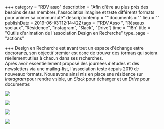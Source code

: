+++
category = "RDV asso"
description = "Afin d'être au plus près des besoins de ses membres, l'association imagine et teste différents formats pour animer sa communauté"
descriptiontemp = ""
documents = ""
lieu = ""
publishDate = 2019-06-03T12:14:42Z
tags = ["RDV Asso ", "Réseaux sociaux", "Résidence", "Instagram", "Slack", "Drive"]
time = "18h"
title = "Outils d'animation de l'association Design en Recherche"
type_page = "actions"

+++
Design en Recherche est avant tout un espace d'échange entre doctorants, son objectif premier est donc de trouver des formats qui soient réellement utiles à chacun dans ses recherches.  
Après avoir essentiellement proposé des journées d'études et des newsletters via une mailing-list, l'association teste depuis 2019 de nouveaux formats. Nous avons ainsi mis en place une résidence sur _Instagram_ pour rendre visible, un _Slack_ pour échanger et un _Drive_ pour documenter.

![](/images/capture-d-ecran-2020-10-02-a-14-11-07.png)

![](/images/capture-d-ecran-2020-10-02-a-14-11-25.png)

![](/images/capture-d-ecran-2020-10-02-a-14-11-39.png)

![](/images/capture-d-ecran-2020-10-02-a-14-11-59.png)